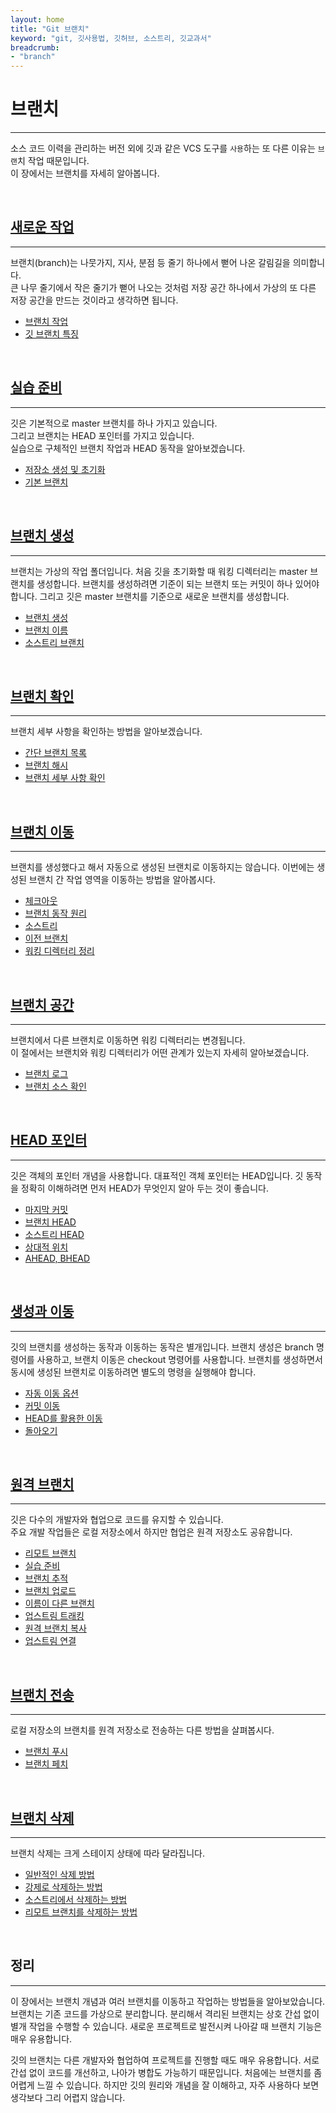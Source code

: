 ```yaml
---
layout: home
title: "Git 브랜치"
keyword: "git, 깃사용법, 깃허브, 소스트리, 깃교과서"
breadcrumb:
- "branch"
---
```


# 브랜치
---
소스 코드 이력을 관리하는 버전 외에 깃과 같은 VCS 도구를 `사용`하는 또 다른 이유는 `브랜`치 작업 때문입니다.  
이 장에서는 브랜치를 자세히 알아봅니다.  

<br>

## [새로운 작업](working)
---
브랜치(branch)는 나뭇가지, 지사, 분점 등 줄기 하나에서 뻗어 나온 갈림길을 의미합니다.  
큰 나무 줄기에서 작은 줄기가 뻗어 나오는 것처럼 저장 공간 하나에서 가상의 또 다른 저장 공간을 만드는 것이라고 생각하면 됩니다.

+ [브랜치 작업](working/new) 
+ [깃 브랜치 특징](working/feature) 

<br>

## [실습 준비](prepare)
---
깃은 기본적으로 master 브랜치를 하나 가지고 있습니다.  
그리고 브랜치는 HEAD 포인터를 가지고 있습니다.  
실습으로 구체적인 브랜치 작업과 HEAD 동작을 알아보겠습니다.

+ [저장소 생성 및 초기화](prepare/init)
+ [기본 브랜치](prepare/master)

<br>

## [브랜치 생성](create)
---
브랜치는 가상의 작업 폴더입니다. 처음 깃을 초기화할 때 워킹 디렉터리는 master 브랜치를 생성합니다. 
브랜치를 생성하려면 기준이 되는 브랜치 또는 커밋이 하나 있어야 합니다. 
그리고 깃은 master 브랜치를 기준으로 새로운 브랜치를 생성합니다.  

+ [브랜치 생성](create/create) 
+ [브랜치 이름](create/name) 
+ [소스트리 브랜치](create/sourcetree) 

<br>

## [브랜치 확인](list)
---
브랜치 세부 사항을 확인하는 방법을 알아보겠습니다. 

+ [간단 브랜치 목록](list/simple)
+ [브랜치 해시](list/hash) 
+ [브랜치 세부 사항 확인](list/detail)

<br>

## [브랜치 이동](checkout)
---
브랜치를 생성했다고 해서 자동으로 생성된 브랜치로 이동하지는 않습니다. 이번에는 생성된 브랜치 간 작업 영역을 이동하는 방법을 알아봅시다. 

+ [체크아웃](checkout/out)
+ [브랜치 동작 원리](checkout/principle)
+ [소스트리](checkout/sourcetree) 
+ [이전 브랜치](checkout/prev) 
+ [워킹 디렉터리 정리](checkout/clean) 

<br>

## [브랜치 공간](log)
---
브랜치에서 다른 브랜치로 이동하면 워킹 디렉터리는 변경됩니다.  
이 절에서는 브랜치와 워킹 디렉터리가 어떤 관계가 있는지 자세히 알아보겠습니다.

+ [브랜치 로그](log#1)
+ [브랜치 소스 확인](log#2)

<br>

## [HEAD 포인터](head)
---
깃은 객체의 포인터 개념을 사용합니다. 대표적인 객체 포인터는 HEAD입니다. 깃 동작을 정확히 이해하려면 먼저 HEAD가 무엇인지 알아 두는 것이 좋습니다.  

+ [마지막 커밋](head#1)
+ [브랜치 HEAD](head#2) 
+ [소스트리 HEAD](head#3)
+ [상대적 위치](head#4) 
+ [AHEAD, BHEAD](head#5)

<br>

## [생성과 이동](change)
---
깃의 브랜치를 생성하는 동작과 이동하는 동작은 별개입니다. 브랜치 생성은 branch 명령어를 사용하고, 브랜치 이동은 checkout 명령어를 사용합니다. 브랜치를 생성하면서 동시에 생성된 브랜치로 이동하려면 별도의 명령을 실행해야 합니다.  

+ [자동 이동 옵션](change#1) 
+ [커밋 이동](change#2) 
+ [HEAD를 활용한 이동](change#3)
+ [돌아오기](change#4) 

<br>

## [원격 브랜치](remote)
---
깃은 다수의 개발자와 협업으로 코드를 유지할 수 있습니다.  
주요 개발 작업들은 로컬 저장소에서 하지만 협업은 원격 저장소도 공유합니다.  

+ [리모트 브랜치](remote#1) 
+ [실습 준비](remote#2) 
+ [브랜치 추적](remote#3)
+ [브랜치 업로드](remote#4)
+ [이름이 다른 브랜치](remote#5)
+ [업스트림 트래킹](remote#6)
+ [원격 브랜치 복사](remote#7)
+ [업스트림 연결](remote#8)

<br>

## [브랜치 전송](trans)
---
로컬 저장소의 브랜치를 원격 저장소로 전송하는 다른 방법을 살펴봅시다. 

+ [브랜치 푸시](trans#1) 
+ [브랜치 페치](trans#2)

<br>

## [브랜치 삭제](delete)
---
브랜치 삭제는 크게 스테이지 상태에 따라 달라집니다.

+ [일반적인 삭제 방법](delete#1) 
+ [강제로 삭제하는 방법](delete#2) 
+ [소스트리에서 삭제하는 방법](delete#3) 
+ [리모트 브랜치를 삭제하는 방법](delete#4) 

<br>

## 정리
---
이 장에서는 브랜치 개념과 여러 브랜치를 이동하고 작업하는 방법들을 알아보았습니다. 브랜치는 기존 코드를 가상으로 분리합니다. 분리해서 격리된 브랜치는 상호 간섭 없이 별개 작업을 수행할 수 있습니다. 새로운 프로젝트로 발전시켜 나아갈 때 브랜치 기능은 매우 유용합니다.  

깃의 브랜치는 다른 개발자와 협업하여 프로젝트를 진행할 때도 매우 유용합니다. 서로 간섭 없이 코드를 개선하고, 나아가 병합도 가능하기 때문입니다. 처음에는 브랜치를 좀 어렵게 느낄 수 있습니다. 하지만 깃의 원리와 개념을 잘 이해하고, 자주 사용하다 보면 생각보다 그리 어렵지 않습니다.  

<br><br>
